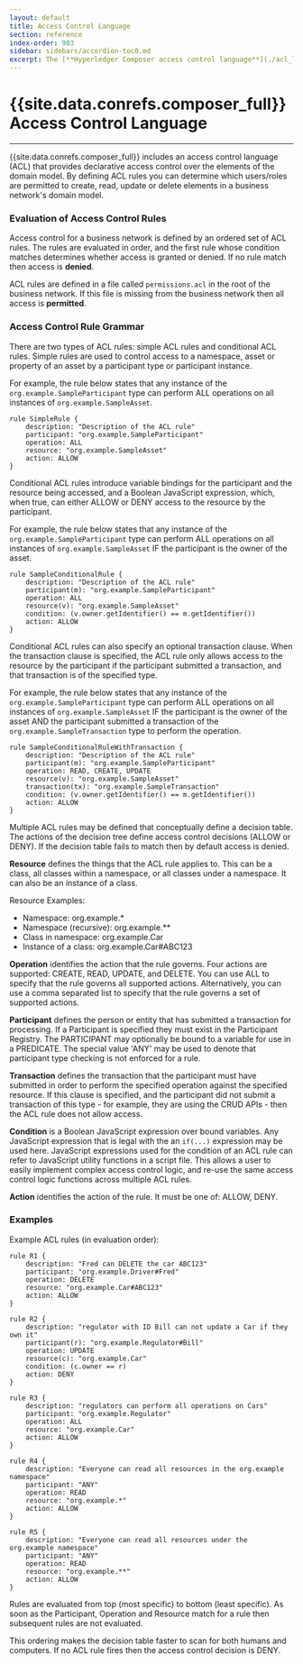 ```yaml
---
layout: default
title: Access Control Language
section: reference
index-order: 903
sidebar: sidebars/accordion-toc0.md
excerpt: The [**Hyperledger Composer access control language**](./acl_language.html) provides declarative access control over the elements of the domain model. Access control rules define actions that individual participants or participant groups can perform on resources in the business network, including conditional actions.
---
```


# {{site.data.conrefs.composer_full}} Access Control Language

---

{{site.data.conrefs.composer_full}} includes an access control language (ACL) that provides declarative access control over the elements of the domain model. By defining ACL rules you can determine which users/roles are permitted to create, read, update or delete elements in a business network's domain model.

### Evaluation of Access Control Rules

Access control for a business network is defined by an ordered set of ACL rules. The rules are evaluated in order, and the first rule whose condition matches determines whether access is granted or denied. If no rule match then access is **denied**.

ACL rules are defined in a file called `permissions.acl` in the root of the business network. If this file is missing from the business network then all access is **permitted**.

### Access Control Rule Grammar

There are two types of ACL rules: simple ACL rules and conditional ACL rules. Simple rules are used to control access to a namespace, asset or property of an asset by a participant type or participant instance.

For example, the rule below states that any instance of the `org.example.SampleParticipant` type can perform ALL operations on all instances of `org.example.SampleAsset`.

````
rule SimpleRule {
    description: "Description of the ACL rule"
    participant: "org.example.SampleParticipant"
    operation: ALL
    resource: "org.example.SampleAsset"
    action: ALLOW
}
````

Conditional ACL rules introduce variable bindings for the participant and the resource being accessed, and a Boolean JavaScript expression, which, when true, can either ALLOW or DENY access to the resource by the participant.

For example, the rule below states that any instance of the `org.example.SampleParticipant` type can perform ALL operations on all instances of `org.example.SampleAsset` IF the participant is the owner of the asset.

````
rule SampleConditionalRule {
    description: "Description of the ACL rule"
    participant(m): "org.example.SampleParticipant"
    operation: ALL
    resource(v): "org.example.SampleAsset"
    condition: (v.owner.getIdentifier() == m.getIdentifier())
    action: ALLOW
}
````

Conditional ACL rules can also specify an optional transaction clause. When the transaction clause is specified, the ACL rule only allows access to the resource by the participant if the participant submitted a transaction, and that transaction is of the specified type.

For example, the rule below states that any instance of the `org.example.SampleParticipant` type can perform ALL operations on all instances of `org.example.SampleAsset` IF the participant is the owner of the asset AND the participant submitted a transaction of the `org.example.SampleTransaction` type to perform the operation.

````
rule SampleConditionalRuleWithTransaction {
    description: "Description of the ACL rule"
    participant(m): "org.example.SampleParticipant"
    operation: READ, CREATE, UPDATE
    resource(v): "org.example.SampleAsset"
    transaction(tx): "org.example.SampleTransaction"
    condition: (v.owner.getIdentifier() == m.getIdentifier())
    action: ALLOW
}
````

Multiple ACL rules may be defined that conceptually define a decision table. The actions of the decision tree define access control decisions (ALLOW or DENY). If the decision table fails to match then by default access is denied.

**Resource** defines the things that the ACL rule applies to. This can be a class, all classes within a namespace, or all classes under a namespace. It can also be an instance of a class.

Resource Examples:
- Namespace: org.example.*
- Namespace (recursive): org.example.**
- Class in namespace: org.example.Car
- Instance of a class: org.example.Car#ABC123

**Operation** identifies the action that the rule governs. Four actions are supported: CREATE, READ, UPDATE, and DELETE. You can use ALL to specify that the rule governs all supported actions. Alternatively, you can use a comma separated list to specify that the rule governs a set of supported actions.

**Participant** defines the person or entity that has submitted a transaction for processing. If a Participant is specified they must exist in the Participant Registry. The PARTICIPANT may optionally be bound to a variable for use in a PREDICATE. The special value 'ANY' may be used to denote that participant type checking is not enforced for a rule.

**Transaction** defines the transaction that the participant must have submitted in order to perform the specified operation against the specified resource. If this clause is specified, and the participant did not submit a transaction of this type - for example, they are using the CRUD APIs - then the ACL rule does not allow access.

**Condition** is a Boolean JavaScript expression over bound variables. Any JavaScript expression that is legal with the an `if(...)` expression may be used here. JavaScript expressions used for the condition of an ACL rule can refer to JavaScript utility functions in a script file. This allows a user to easily implement complex access control logic, and re-use the same access control logic functions across multiple ACL rules.

**Action** identifies the action of the rule. It must be one of: ALLOW, DENY.

### Examples

Example ACL rules (in evaluation order):

```
rule R1 {
    description: "Fred can DELETE the car ABC123"
    participant: "org.example.Driver#Fred"
    operation: DELETE
    resource: "org.example.Car#ABC123"
    action: ALLOW
}

rule R2 {
    description: "regulator with ID Bill can not update a Car if they own it"
    participant(r): "org.example.Regulator#Bill"
    operation: UPDATE
    resource(c): "org.example.Car"
    condition: (c.owner == r)
    action: DENY
}

rule R3 {
    description: "regulators can perform all operations on Cars"
    participant: "org.example.Regulator"
    operation: ALL
    resource: "org.example.Car"
    action: ALLOW
}

rule R4 {
    description: "Everyone can read all resources in the org.example namespace"
    participant: "ANY"
    operation: READ
    resource: "org.example.*"
    action: ALLOW
}

rule R5 {
    description: "Everyone can read all resources under the org.example namespace"
    participant: "ANY"
    operation: READ
    resource: "org.example.**"
    action: ALLOW
}
```

Rules are evaluated from top (most specific) to bottom (least specific). As soon as the Participant, Operation and Resource match for a rule then subsequent rules are not evaluated.

This ordering makes the decision table faster to scan for both humans and computers. If no ACL rule fires then the access control decision is DENY.
